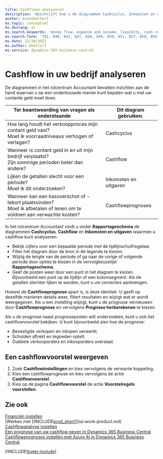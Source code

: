 ```yaml
---
title: Cashflows analyseren
description: 'Beschrijft hoe u de diagrammen Cashcyclus, Inkomsten en uitgaven, Cashflow, en Cashflowprognose gebruikt om verleden en toekomstige stroom van geld in en uit uw bedrijf te analyseren.'
author: brentholtorf
ms.topic: conceptual
ms.devlang: al
ms.search.keywords: 'money flow, expense and income, liquidity, cash receipts minus cash payments, Cartera'
ms.search.form: '762, 840, 841, 847, 848, 849, 850, 851, 857, 858, 859, 860, 862, 863, 865, 866, 867, 868, 869, 1818'
ms.date: 12/20/2021
ms.author: bholtorf
ms.service: dynamics-365-business-central
---
```

# <a name="analyzing-cash-flow-in-your-company"></a>Cashflow in uw bedrijf analyseren
De diagrammen in het rolcentrum Accountant bevatten inzichten aan de hand waarvan u op een onderbouwde manier kunt bepalen wat u met uw contante geld moet doen.  

| Ter beantwoording van vragen als onderstaande | Dit diagram gebruiken. |
| --- | --- |
| Hoe lang houdt het verkoopproces mijn contant geld vast?</br> Moet ik voorraadniveaus verhogen of verlagen? |Cashcyclus |
| Wanneer is contant geld in en uit mijn bedrijf verplaatst?</br> Zijn sommige perioden beter dan andere? |Cashflow |
| Lijken de getallen slecht voor een periode?</br> Moet ik dit onderzoeken? |Inkomsten en uitgaven |
| Wanneer kan een kasoverschot of -tekort plaatsvinden?</br> Moet ik afbetalen of lenen om te voldoen aan verwachte kosten? |Cashflowprognoses |

In het rolcentrum Accountant vindt u onder **Rapportageschema** de diagrammen **Cashcyclus**, **Cashflow** en **Inkomsten en uitgaven** waarmee u cashflow kunt analyseren:  

* Bekijk cijfers voor een bepaalde periode met de tijdlijnschuifregelaar.  
* Filter het diagram door de bron in de legenda te kiezen.  
* Wijzig de lengte van de periode of ga naar de vorige of volgende periode door opties te kiezen in de vervolgkeuzelijst **Rapportageschema**.  
* Geef de posten weer door een punt in het diagram te kiezen. Bijvoorbeeld een punt op de tijdlijn of een kolomsegment. Als de getallen slechter lijken te worden, kunt u uw correcties aanbrengen.  

Hoewel de **Cashflowprognose** apart is, is deze identiek. U geeft op dezelfde manieren details weer, filtert resultaten en wijzigt wat er wordt weergegeven. Als u een instelling wijzigt, kunt u de prognose vernieuwen door **Cashflowprognose** en vervolgens **Prognose herberekenen** te kiezen.

Als u de prognose naast prognoseposten wilt onderzoeken, kunt u ook het cashflowvoorstel bekijken. U kunt bijvoorbeeld zien hoe de prognose:

* Bevestigde verkopen en inkopen verwerkt.  
* Schulden aftrekt en tegoeden optelt.  
* Dubbele verkooporders en inkooporders overslaat.  

## <a name="to-view-a-cash-flow-worksheet"></a>Een cashflowvoorstel weergeven

1. Zoek **Cashflowinstellingen** en kies vervolgens de verwante koppeling.  
2. Kies een cashflowprognose en kies vervolgens de actie **Cashflowvoorstel**.  
3. Kies op de pagina **Cashflowvoorstel** de actie **Voorstelregels voorstellen**.  

## <a name="see-also"></a>Zie ook

[Financiën instellen](finance-setup-finance.md)  
[Werken met [!INCLUDE[prod_short](includes/prod_short.md)]](ui-work-product.md)  
[Cashflowanalyse instellen](finance-setup-cash-flow-analyses.md)  
[Een prognose van uw cashflow geven in Dynamics 365 Business Central](/training/modules/forecast-cash-flow-dynamics-365-business-central/index)  
[Cashflowprognoses instellen met Azure AI in Dynamics 365 Business Central](/training/modules/setup-cash-flow-forecasts/)  

[!INCLUDE[footer-include](includes/footer-banner.md)]

